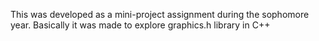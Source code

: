 This was developed as a mini-project assignment during the sophomore year. Basically it was made to explore graphics.h library in C++
